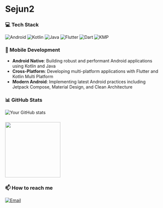 <h1 align="left">Sejun2</h1>

### 💻 Tech Stack
![Android](https://img.shields.io/badge/Android-3DDC84?style=flat-square&logo=android&logoColor=white)
![Kotlin](https://img.shields.io/badge/Kotlin-7F52FF?style=flat-square&logo=kotlin&logoColor=white)
![Java](https://img.shields.io/badge/Java-ED8B00?style=flat-square&logo=openjdk&logoColor=white)
![Flutter](https://img.shields.io/badge/Flutter-02569B?style=flat-square&logo=flutter&logoColor=white)
![Dart](https://img.shields.io/badge/Dart-0175C2?style=flat-square&logo=dart&logoColor=white)
![KMP](https://img.shields.io/badge/KMP-7F52FF?style=flat-square&logo=kotlin&logoColor=white)

### 📱 Mobile Development
- **Android Native**: Building robust and performant Android applications using Kotlin and Java
- **Cross-Platform**: Developing multi-platform applications with Flutter and Kotlin Multi Platform
- **Modern Android**: Implementing latest Android practices including Jetpack Compose, Material Design, and Clean Architecture

### 📊 GitHub Stats
![Your GitHub stats](https://github-readme-stats.vercel.app/api?username=sejun2&show_icons=true&theme=dracula)

### 
<img height="180em" src="https://github-readme-stats.vercel.app/api/top-langs/?username=sejun2&layout=compact&theme=dracula"/>

### 📫 How to reach me
[![Email](https://img.shields.io/badge/Email-D14836?style=flat-square&logo=gmail&logoColor=white)](mailto:qpfjf56@gmail.com)
